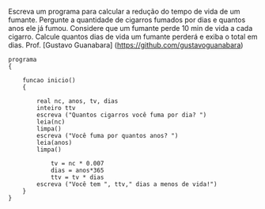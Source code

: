  Escreva um programa para calcular a redução do tempo de vida de um
fumante. Pergunte a quantidade de cigarros fumados por dias e quantos anos ele
já fumou. Considere que um fumante perde 10 min de vida a cada cigarro. Calcule
quantos dias de vida um fumante perderá e exiba o total em dias.
 Prof. [Gustavo Guanabara] (https://github.com/gustavoguanabara)

```
programa
{
	
	funcao inicio()
	{

		real nc, anos, tv, dias
		inteiro ttv
		escreva ("Quantos cigarros você fuma por dia? ")
		leia(nc)
		limpa() 
		escreva ("Você fuma por quantos anos? ")
		leia(anos)
		limpa()

			tv = nc * 0.007
			dias = anos*365
			ttv = tv * dias
		escreva ("Você tem ", ttv," dias a menos de vida!")
	}
}
```
